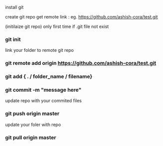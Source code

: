 install git

create git repo
get remote link : eg. https://github.com/ashish-cora/test.git

(initilaize git repo) only first time if .git file not exist
### git init 

link your folder to remote git repo
### git remote add origin https://github.com/ashish-cora/test.git 


### git add { . / folder_name / filename} 

### git commit -m "message here"

update repo with your commited files
### git push origin master

update your foler with repo
### git pull origin master
